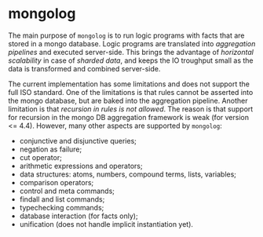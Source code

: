 mongolog
=======

The main purpose of `mongolog` is to run logic programs
with facts that are stored in a mongo database.
Logic programs are translated into *aggregation pipelines*
and executed server-side.
This brings the advantage of *horizontal scalability*
in case of *sharded data*, and keeps the IO troughput small
as the data is transformed and combined server-side.

The current implementation has some limitations and does not
support the full ISO standard.
One of the limitations is that rules cannot be asserted
into the mongo database, but are baked into the aggregation pipeline.
Another limitation is that *recursion in rules is not allowed*.
The reason is that support for recursion in the mongo DB aggregation framework is
weak (for version <= 4.4).
However, many other aspects are supported by `mongolog`:

- conjunctive and disjunctive queries;
- negation as failure;
- cut operator;
- arithmetic expressions and operators;
- data structures: atoms, numbers, compound terms, lists, variables;
- comparison operators;
- control and meta commands;
- findall and list commands;
- typechecking commands;
- database interaction (for facts only);
- unification (does not handle implicit instantiation yet).
